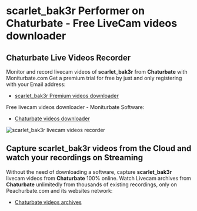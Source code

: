 # scarlet_bak3r Performer on Chaturbate - Free LiveCam videos downloader

## Chaturbate Live Videos Recorder

Monitor and record livecam videos of **scarlet_bak3r** from **Chaturbate** with Moniturbate.com
Get a premium trial for free by just and only registering with your Email address:
* [scarlet_bak3r Premium videos downloader](https://moniturbate.com/request-demo-licence-key.html)

Free livecam videos downloader - Moniturbate Software:
* [Chaturbate videos downloader](https://moniturbate.com/moniturbate-download-software.html)

![scarlet_bak3r livecam videos recorder](https://peachurnet.com/templates/moniturbate-software.png)


## Capture scarlet_bak3r videos from the Cloud and watch your recordings on Streaming

Without the need of downloading a software, capture **scarlet_bak3r** livecam videos from **Chaturbate** 100% online.
Watch Livecam archives from **Chaturbate** unlimitedly from thousands of existing recordings, only on Peachurbate.com and its websites network:
* [Chaturbate videos archives](https://peachurnet.com/)